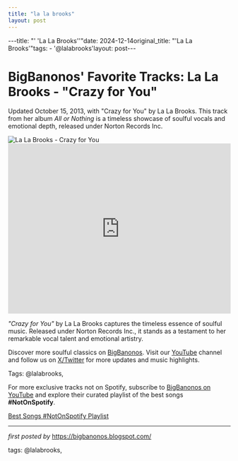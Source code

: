 ```yaml
---
title: "la la brooks"
layout: post
---
```

---title: "' 'La La Brooks''"date: 2024-12-14original_title: "'La La Brooks'"tags:  - '@lalabrooks'layout: post---<!-- Post Title --><h1 >BigBanonos' Favorite Tracks: La La Brooks - "Crazy for You"</h1> <!-- Introductory Text --><p >Updated October 15, 2013, with "Crazy for You" by La La Brooks. This track from her album <em>All or Nothing</em> is a timeless showcase of soulful vocals and emotional depth, released under Norton Records Inc.</p> <!-- Featured Image --><div > <img src="https://scpr.brightspotcdn.com/dims4/default/7481bff/2147483647/strip/true/crop/2738x2170+0+0/resize/792x628!/quality/90/?url=https%3A%2F%2Fa.scpr.org%2F73949_52f5a09eda0d4d446f7e144d6f47fd33_original.jpg" alt="La La Brooks - Crazy for You" /></div> <!-- YouTube Video Embed --><div > <iframe width="100%" height="385" src="https://www.youtube.com/embed/ApFqaqtPfxA" title="Crazy for You" frameborder="0" allow="accelerometer; autoplay; clipboard-write; encrypted-media; gyroscope; picture-in-picture; web-share" referrerpolicy="strict-origin-when-cross-origin" allowfullscreen></iframe></div> <!-- Song Information --><div > <p><em>"Crazy for You"</em> by La La Brooks captures the timeless essence of soulful music. Released under Norton Records Inc., it stands as a testament to her remarkable vocal talent and emotional artistry.</p></div> <!-- Footer Links --><div > <p>Discover more soulful classics on <a href="https://bigbanonos.blogspot.com/" target="_blank">BigBanonos</a>. Visit our <a href="https://www.youtube.com/@BigBanonos" target="_blank">YouTube</a> channel and follow us on <a href="https://x.com/bigbanonos" target="_blank">X/Twitter</a> for more updates and music highlights.</p></div> <!-- Tags --><p >Tags: @lalabrooks,</p><!--Subscribe and Playlist Links--><div>    <p>For more exclusive tracks not on Spotify, subscribe to <a href="https://www.youtube.com/@BigBanonos" target="_blank">BigBanonos on YouTube</a> and explore their curated playlist of the best songs <strong>#NotOnSpotify</strong>.</p>    <p><a href="https://www.youtube.com/playlist?list=PLtuNtuTatqI0kFahUCbtbfenC_ET5O_tr" target="_blank">Best Songs #NotOnSpotify Playlist<br /></a></p></div><hr /><p><em>first posted by</em> <a href="https://bigbanonos.blogspot.com/" rel="noopener" target="_new">https://bigbanonos.blogspot.com/</a></p><p>tags: @lalabrooks,</p>